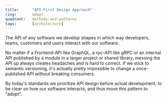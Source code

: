 ```yaml
---
title:      "API-First Design Approach"
ring:       adopt
quadrant:   methods-and-patterns
tags:       [architecture]
---
```


The API of any software we develop shapes in which way developers, teams, customers and users interact with our
software.

No matter if a Frontend-API like GraphQL, a rpc-API like gRPC or an internal API published by a module in a larger
project or shared library, messing the API up always creates headaches and is hard to correct.
If we stick to semantic versioning, it's actually pretty impossible to change a once-published API without breaking
consumers.

By today's standards we prioritize API design before actual development, to be clear on how our software interacts, and
thus move this pattern to "adopt".

